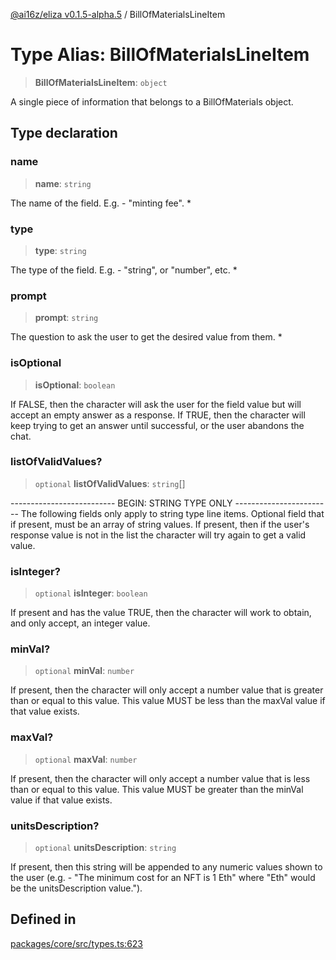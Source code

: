 [@ai16z/eliza v0.1.5-alpha.5](../index.md) / BillOfMaterialsLineItem

# Type Alias: BillOfMaterialsLineItem

> **BillOfMaterialsLineItem**: `object`

A single piece of information that belongs to a
 BillOfMaterials object.

## Type declaration

### name

> **name**: `string`

The name of the field.  E.g. - "minting fee". *

### type

> **type**: `string`

The type of the field.  E.g. - "string", or "number", etc. *

### prompt

> **prompt**: `string`

The question to ask the user to get the desired value from them. *

### isOptional

> **isOptional**: `boolean`

If FALSE, then the character will ask the user for the field value
  but will accept an empty answer as a response.  If TRUE, then
  the character will keep trying to get an answer until successful,
  or the user abandons the chat.

### listOfValidValues?

> `optional` **listOfValidValues**: `string`[]

-------------------------- BEGIN: STRING TYPE ONLY ------------------------
The following fields only apply to string type line items.
Optional field that if present, must be an array of string values.
 If present, then if the user's response value is not in the list
 the character will try again to get a valid value.

### isInteger?

> `optional` **isInteger**: `boolean`

If present and has the value TRUE, then the character will work to
 obtain, and only accept, an integer value.

### minVal?

> `optional` **minVal**: `number`

If present, then the character will only accept a number value that
 is greater than or equal to this value.  This value MUST be less
 than the maxVal value if that value exists.

### maxVal?

> `optional` **maxVal**: `number`

If present, then the character will only accept a number value that
 is less than or equal to this value.  This value MUST be greater
 than the minVal value if that value exists.

### unitsDescription?

> `optional` **unitsDescription**: `string`

If present, then this string will be appended to any numeric values
 shown to the user (e.g. - "The minimum cost for an NFT is 1 Eth"
 where "Eth" would be the unitsDescription value.").

## Defined in

[packages/core/src/types.ts:623](https://github.com/roschler/eliza/blob/main/packages/core/src/types.ts#L623)
